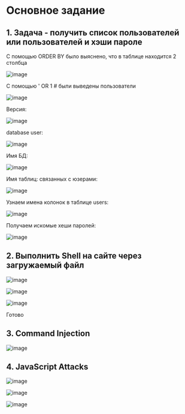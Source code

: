 # Основное задание

## 1. Задача - получить список пользователей или пользователей и хэши пароле

С помощью ORDER BY было выяснено, что в таблице находится 2 столбца

![image](https://github.com/Kcchernikov/information_security/assets/80039707/1cb0ea9b-6b00-4b6c-a02b-7872cbd275b8)

С помощью ' OR 1 # были выведены пользователи

![image](https://github.com/Kcchernikov/information_security/assets/80039707/1bf1c658-5507-4362-899d-783cbf2cb1da)

Версия:

![image](https://github.com/Kcchernikov/information_security/assets/80039707/1dc436ff-7ab9-408d-9fae-815d308ec6e6)

database user:

![image](https://github.com/Kcchernikov/information_security/assets/80039707/1c614640-3116-4c2f-8eb8-e930df07e6e0)

Имя БД:

![image](https://github.com/Kcchernikov/information_security/assets/80039707/701208a7-bf36-4ba7-8a49-c2a4ccce7a9f)

Имя таблиц: связанных с юзерами:

![image](https://github.com/Kcchernikov/information_security/assets/80039707/23cd19b8-b9d3-4a39-8ab1-023bc29a9ce1)

Узнаем имена колонок в таблице users:

![image](https://github.com/Kcchernikov/information_security/assets/80039707/64dd9059-9c57-4095-b336-06de6ac768f9)

Получаем искомые хеши паролей:

![image](https://github.com/Kcchernikov/information_security/assets/80039707/b8227344-4fa1-4087-b3b6-33d022ef0cd3)

## 2. Выполнить Shell на сайте через загружаемый файл

![image](https://github.com/Kcchernikov/information_security/assets/80039707/69bc4148-5bc1-46e5-a339-183b6d0cdada)

![image](https://github.com/Kcchernikov/information_security/assets/80039707/903daf2d-a025-4d40-83e0-d6ef08982fe1)

![image](https://github.com/Kcchernikov/information_security/assets/80039707/20c50b6b-b664-473d-b635-633df65d3dbe)

Готово

## 3. Command Injection

![image](https://github.com/Kcchernikov/information_security/assets/80039707/913510c5-3c1e-4bb9-98ad-e4e95958dfda)

## 4. JavaScript Attacks

![image](https://github.com/Kcchernikov/information_security/assets/80039707/4e9a6c0b-b579-4cd9-a178-32070b4fe473)

![image](https://github.com/Kcchernikov/information_security/assets/80039707/19697f54-a2e2-4ee2-bf80-25cd122752af)

![image](https://github.com/Kcchernikov/information_security/assets/80039707/de94f281-eea1-404e-baa6-4de5acd3005f)




